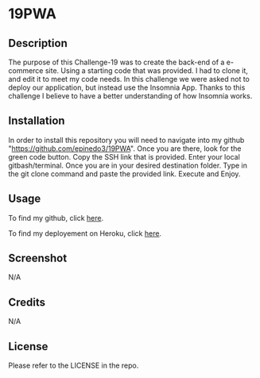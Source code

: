 # 19PWA
## Description

The purpose of this Challenge-19 was to create the back-end of a e-commerce site. Using a starting code that was provided. I had to clone it, and edit it to meet my code needs. In this challenge we were asked not to deploy our application, but instead use the Insomnia App. Thanks to this challenge I believe to have a better understanding of how Insomnia works.

## Installation
In order to install this repository you will need to navigate into my github "https://github.com/epinedo3/19PWA". Once you are there, look for the green code button. Copy the SSH link that is provided. Enter your local gitbash/terminal. Once you are in your desired destination folder. Type in the git clone command and paste the provided link. Execute and Enjoy.

## Usage
To find my github, click [here](https://github.com/epinedo3/19PWA).

<!-- To find my deployed website, click [here]( https://epinedo3.github.io/19PWA/). -->

To find my deployement on Heroku, click [here](https://immense-garden-20696-c68fc7ee76ca.herokuapp.com/).

## Screenshot
N/A

## Credits
N/A

## License

Please refer to the LICENSE in the repo.